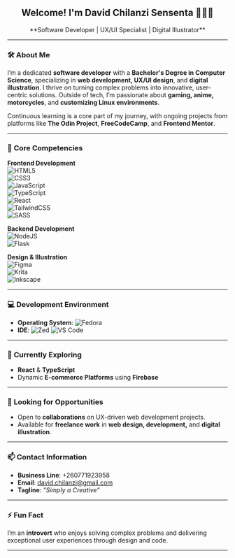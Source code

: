 <h2 align="center">Welcome! I'm David Chilanzi Sensenta 👨‍💻🎨</h2>  

<p align="center">
**Software Developer | UX/UI Specialist | Digital Illustrator**  
</p>

---

### 🛠️ **About Me**  
I’m a dedicated **software developer** with a **Bachelor's Degree in Computer Science**, specializing in **web development, UX/UI design**, and **digital illustration**. I thrive on turning complex problems into innovative, user-centric solutions. Outside of tech, I’m passionate about **gaming, anime, motorcycles**, and **customizing Linux environments**.  

Continuous learning is a core part of my journey, with ongoing projects from platforms like **The Odin Project**, **FreeCodeCamp**, and **Frontend Mentor**.  

---

### 💼 **Core Competencies**  
**Frontend Development**  
![HTML5](https://img.shields.io/badge/html5-%23E34F26.svg?style=for-the-badge&logo=html5&logoColor=white)  
![CSS3](https://img.shields.io/badge/css3-%231572B6.svg?style=for-the-badge&logo=css3&logoColor=white)  
![JavaScript](https://img.shields.io/badge/javascript-%23323330.svg?style=for-the-badge&logo=javascript&logoColor=%23F7DF1E)  
![TypeScript](https://img.shields.io/badge/typescript-%23007ACC.svg?style=for-the-badge&logo=typescript&logoColor=white)  
![React](https://img.shields.io/badge/react-%2320232a.svg?style=for-the-badge&logo=react&logoColor=%2361DAFB)  
![TailwindCSS](https://img.shields.io/badge/tailwindcss-%2338B2AC.svg?style=for-the-badge&logo=tailwind-css&logoColor=white)  
![SASS](https://img.shields.io/badge/SASS-hotpink.svg?style=for-the-badge&logo=SASS&logoColor=white)  

**Backend Development**  
![NodeJS](https://img.shields.io/badge/node.js-6DA55F?style=for-the-badge&logo=node.js&logoColor=white)  
![Flask](https://img.shields.io/badge/flask-%23000.svg?style=for-the-badge&logo=flask&logoColor=white)  

**Design & Illustration**  
![Figma](https://img.shields.io/badge/Figma-%23F24E1E.svg?style=for-the-badge&logo=figma&logoColor=white)  
![Krita](https://img.shields.io/badge/Krita-203759?style=for-the-badge&logo=krita&logoColor=EEF37B)  
![Inkscape](https://img.shields.io/badge/Inkscape-e0e0e0?style=for-the-badge&logo=inkscape&logoColor=080A13)  

---

### 💻 **Development Environment**  
- **Operating System**: ![Fedora](https://img.shields.io/badge/Fedora-294172?style=for-the-badge&logo=fedora&logoColor=white)  
- **IDE**: ![Zed](https://img.shields.io/badge/Zed-1B1B1F?style=for-the-badge&logo=zed&logoColor=white) ![VS Code](https://img.shields.io/badge/Visual%20Studio%20Code-0078d7.svg?style=for-the-badge&logo=visual-studio-code&logoColor=white)  

---

### 🌱 **Currently Exploring**  
- **React** & **TypeScript**  
- Dynamic **E-commerce Platforms** using **Firebase**  

---

### 🤝 **Looking for Opportunities**  
- Open to **collaborations** on UX-driven web development projects.  
- Available for **freelance work** in **web design, development,** and **digital illustration**.

---

### 📫 **Contact Information**  
- **Business Line**: +260771923958  
- **Email**: david.chilanzi@gmail.com  
- **Tagline**: *"Simply a Creative"*  

---

### ⚡ **Fun Fact**  
I’m an **introvert** who enjoys solving complex problems and delivering exceptional user experiences through design and code.  

---
